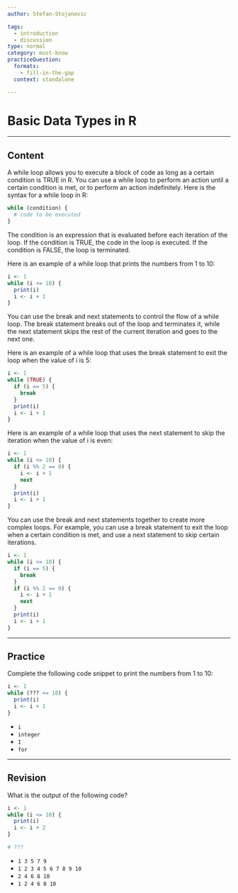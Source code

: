 ```yaml
---
author: Stefan-Stojanovic

tags:
  - introduction
  - discussion
type: normal
category: must-know
practiceQuestion:
  formats:
    - fill-in-the-gap
  context: standalone

---
```


# Basic Data Types in R

---

## Content

A while loop allows you to execute a block of code as long as a certain condition is TRUE in R. You can use a while loop to perform an action until a certain condition is met, or to perform an action indefinitely.
Here is the syntax for a while loop in R:
```r
while (condition) {
  # code to be executed
}
```
The condition is an expression that is evaluated before each iteration of the loop. If the condition is TRUE, the code in the loop is executed. If the condition is FALSE, the loop is terminated.

Here is an example of a while loop that prints the numbers from 1 to 10:
```r
i <- 1
while (i <= 10) {
  print(i)
  i <- i + 1
}
```

You can use the break and next statements to control the flow of a while loop. The break statement breaks out of the loop and terminates it, while the next statement skips the rest of the current iteration and goes to the next one.

Here is an example of a while loop that uses the break statement to exit the loop when the value of i is 5:
```r
i <- 1
while (TRUE) {
  if (i == 5) {
    break
  }
  print(i)
  i <- i + 1
}
```
Here is an example of a while loop that uses the next statement to skip the iteration when the value of i is even:
```r
i <- 1
while (i <= 10) {
  if (i %% 2 == 0) {
    i <- i + 1
    next
  }
  print(i)
  i <- i + 1
}
```

You can use the break and next statements together to create more complex loops. For example, you can use a break statement to exit the loop when a certain condition is met, and use a next statement to skip certain iterations.
```r
i <- 1
while (i <= 10) {
  if (i == 5) {
    break
  }
  if (i %% 2 == 0) {
    i <- i + 1
    next
  }
  print(i)
  i <- i + 1
}
```

---
## Practice

Complete the following code snippet to print the numbers from 1 to 10:

```r
i <- 1
while (??? <= 10) {
  print(i)
  i <- i + 1
}
```

- `i`
- `integer`
- `I`
- `for`

---
## Revision

What is the output of the following code?

```r
i <- 1
while (i <= 10) {
  print(i)
  i <- i + 2
}

# ???
```

- `1 3 5 7 9`
- `1 2 3 4 5 6 7 8 9 10`
- `2 4 6 8 10`
- `1 2 4 6 8 10`